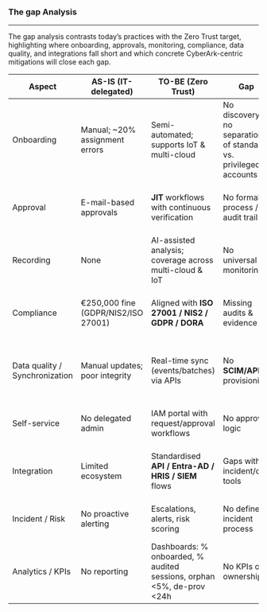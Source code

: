 ### The gap Analysis
___

The gap analysis contrasts today’s practices with the Zero Trust target, highlighting where onboarding, approvals, monitoring, compliance, data quality, and integrations fall short and which concrete CyberArk-centric mitigations will close each gap.

| Aspect | AS-IS (IT-delegated) | TO-BE (Zero Trust) | Gap | Mitigation |
|---|---|---|---|---|
| Onboarding | Manual; ~20% assignment errors | Semi-automated; supports IoT & multi-cloud | No discovery; no separation of standard vs. privileged accounts | **CyberArk Discovery** + **IGA** integration; enforce account separation |
| Approval | E-mail-based approvals | **JIT** workflows with continuous verification | No formal process / audit trail | **PVWA** workflows; **SAML/OIDC** integration; dual control |
| Recording | None | AI-assisted analysis; coverage across multi-cloud & IoT | No universal monitoring | **PSM** session recording; **PTA/UEBA**; **SIEM** export |
| Compliance | €250,000 fine (GDPR/NIS2/ISO 27001) | Aligned with **ISO 27001 / NIS2 / GDPR / DORA** | Missing audits & evidence | Centralised audit reports; 1-year (min) retention; mapped controls/evidence |
| Data quality / Synchronization | Manual updates; poor integrity | Real-time sync (events/batches) via APIs | No **SCIM/API** provisioning | **SCIM/LDAP** integration (HRIS → IGA → Entra/AD → CyberArk); data validation rules |
| Self-service | No delegated admin | IAM portal with request/approval workflows | No approval logic | **PVWA** self-request; policy-based approvals; SoD/dual control |
| Integration | Limited ecosystem | Standardised **API / Entra-AD / HRIS / SIEM** flows | Gaps with incident/ops tools | Hardened connectors; runbooks; health checks; SIEM dashboards |
| Incident / Risk | No proactive alerting | Escalations, alerts, risk scoring | No defined incident process | **PSM/SIEM** alerts; on-call/escalation matrix; playbooks |
| Analytics / KPIs | No reporting | Dashboards: % onboarded, % audited sessions, orphan <5%, de-prov <24h | No KPIs or ownership | **PTA/Analytics** + SIEM queries; owners & review cadence |
